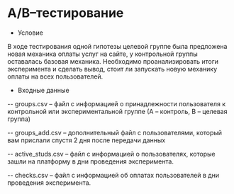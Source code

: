 # A/B–тестирование

- Условие

В ходе тестирования одной гипотезы целевой группе была предложена новая механика оплаты услуг на сайте, у контрольной группы оставалась базовая механика. Необходимо проанализировать итоги эксперимента и сделать вывод, стоит ли запускать новую механику оплаты на всех пользователей.

- Входные данные

-- groups.csv – файл с информацией о принадлежности пользователя к контрольной или экспериментальной группе (А – контроль, B – целевая группа) 

-- groups_add.csv – дополнительный файл с пользователями, который вам прислали спустя 2 дня после передачи данных

-- active_studs.csv – файл с информацией о пользователях, которые зашли на платформу в дни проведения эксперимента. 

-- checks.csv – файл с информацией об оплатах пользователей в дни проведения эксперимента. 

